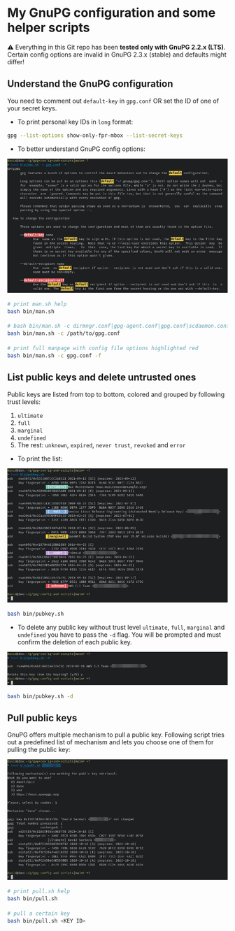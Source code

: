 # My GnuPG configuration and some helper scripts

⚠️ Everything in this Git repo has been **tested only with GnuPG 2.2.x (LTS)**. Certain config options are invalid in GnuPG 2.3.x (stable) and defaults might differ!

## Understand the GnuPG configuration

You need to comment out `default-key` in `gpg.conf` OR set the ID of one of your secret keys.

- To print personal key IDs in `long` format:

```bash
gpg --list-options show-only-fpr-mbox --list-secret-keys
```

- To better understand GnuPG config options:

![man.sh](assets/man.png)

```bash
# print man.sh help
bash bin/man.sh

# bash bin/man.sh -c dirmngr.conf|gpg-agent.conf|gpg.conf|scdaemon.conf|orAnyOtherGpgConf [-f]
bash bin/man.sh -c /path/to/gpg.conf

# print full manpage with config file options highlighted red
bash bin/man.sh -c gpg.conf -f
```

## List public keys and delete untrusted ones

Public keys are listed from top to bottom, colored and grouped by following trust levels:

1. `ultimate`
2. `full`
3. `marginal`
4. `undefined`
5. The rest: `unknown`, `expired`, `never trust`, `revoked` and `error`

- To print the list:

![man.sh](assets/list.png)

```bash
bash bin/pubkey.sh
```

- To delete any public key without trust level `ultimate`, `full`, `marginal` and `undefined` you have to pass the `-d` flag. You will be prompted and must confirm the deletion of each public key.

![man.sh](assets/delete.png)

```bash
bash bin/pubkey.sh -d
```

## Pull public keys

GnuPG offers multiple mechanism to pull a public key. Following script tries out a predefined list of mechanism and lets you choose one of them for pulling the public key:

![man.sh](assets/pull.png)

```bash
# print pull.sh help
bash bin/pull.sh

# pull a certain key
bash bin/pull.sh <KEY ID>
```
